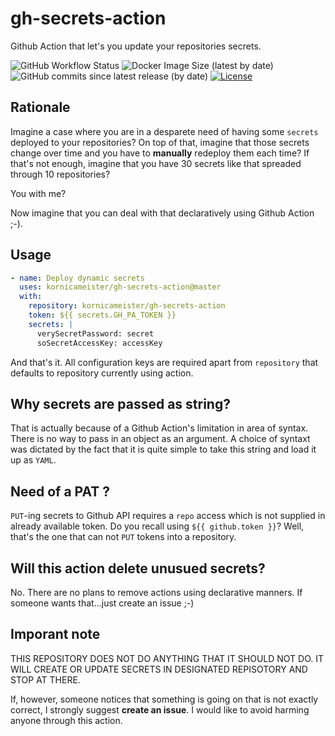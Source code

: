 # gh-secrets-action

Github Action that let's you update your repositories secrets.

![GitHub Workflow Status](https://img.shields.io/github/workflow/status/kornicameister/gh-secrets-action/Docker)
![Docker Image Size (latest by date)](https://img.shields.io/docker/image-size/kornicameister/gh-secrets-action)
![GitHub commits since latest release (by date)](https://img.shields.io/github/commits-since/kornicameister/gh-secrets-action/latest/master)
[![License](https://img.shields.io/github/license/kornicameister/gh-secrets-action.svg)](https://github.com/kornicameister/gh-secrets-action/blob/master/LICENSE)

## Rationale

Imagine a case where you are in a desparete need of having some `secrets` deployed to your repositories?
On top of that, imagine that those secrets change over time and you have to **manually** redeploy them each time?
If that's not enough, imagine that you have 30 secrets like that spreaded through 10 repositories?

You with me?

Now imagine that you can deal with that declaratively using Github Action ;-).

## Usage

```yml
- name: Deploy dynamic secrets
  uses: kornicameister/gh-secrets-action@master
  with:
    repository: kornicameister/gh-secrets-action
    token: ${{ secrets.GH_PA_TOKEN }}
    secrets: |
      verySecretPassword: secret
      soSecretAccessKey: accessKey
```

And that's it. All configuration keys are required apart from `repository` that defaults to repository currently using action.

## Why secrets are passed as string?

That is actually because of a Github Action's limitation in area of syntax.
There is no way to pass in an object as an argument. 
A choice of syntaxt was dictated by the fact that it is quite simple to 
take this string and load it up as `YAML`.

## Need of a PAT ?

`PUT`-ing secrets to Github API requires a `repo` access which is not supplied in already available token.
Do you recall using `${{ github.token }}`? Well, that's the one that can not `PUT` tokens into a repository.

## Will this action delete unusued secrets?

No. There are no plans to remove actions using declarative manners.
If someone wants that...just create an issue ;-)

## Imporant note

  THIS REPOSITORY DOES NOT DO ANYTHING THAT IT SHOULD NOT DO.
  IT WILL CREATE OR UPDATE SECRETS IN DESIGNATED REPISOTORY AND STOP AT THERE.
  
If, however, someone notices that something is going on that is not exactly correct, I strongly suggest
**create an issue**. I would like to avoid harming anyone through this action.

